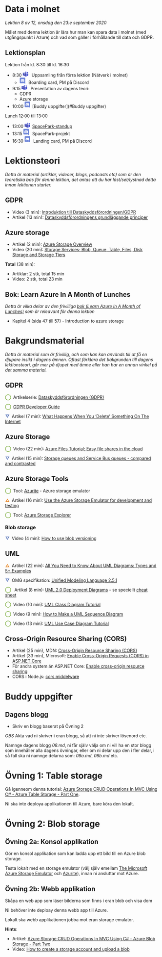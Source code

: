 # Data i molnet

*Lektion 8 av 12, onsdag den 23:e september 2020*

Målet med denna lektion är lära hur man kan spara data i molnet (med utgångspunkt i Azure) och vad som gäller i förhållande till data och GDPR.

## Lektionsplan
Lektion från kl. 8:30 till kl. 16:30

* 8:30 <img style="margin-right:0.5em;" src="assets/images/teams18.png"  alt="Teams"/> Uppsamling från förra lektion (Nätverk i molnet)
  * <img style="margin-right:0.5em;" src="assets/images/discord18.png" alt="Discord"/> Boarding card, PM på Discord
* 9:15 <img style="margin-right:0.5em;" src="assets/images/teams18.png"  alt="Teams"/> Presentation av dagens teori: 
  * GDPR
  * Azure storage
* 10:00 <img style="margin-right:0.5em;" src="assets/images/discord18.png" alt="Discord"/>[Buddy uppgifter](#Buddy uppgifter)

Lunch 12:00 till 13:00

* 13:00 <img style="margin-right:0.5em;" src="assets/images/teams18.png" alt="Teams"/>[SpacePark-standup](project_standup.md)
* 13:15 <img style="margin-right:0.5em;" src="assets/images/discord18.png" alt="Discord"/> SpacePark-projekt
* 16:30 <img style="margin-right:0.5em;" src="assets/images/discord18.png" alt="Discord"/> Landing card, PM på Discord

# Lektionsteori
*Detta är material (artiklar, videoer, blogs, podcasts etc) som är den teoretiska bas för denna lektion, det antas att du har läst/set/lystnad detta innan lektionen starter.*

## GDPR

* Video (3 min): [Introduktion till Dataskyddsförordningen/GDPR](https://www.youtube.com/watch?v=_xGYg33mh2U)
* Artikel (13 min): [Dataskyddsförordningens grundläggande principer](https://www.datainspektionen.se/lagar--regler/dataskyddsforordningen/grundlaggande-principer/)

## Azure storage

* Artikel (2 min): [Azure Storage Overview](https://azure.microsoft.com/en-us/product-categories/storage/)
* Video (20 min): [Storage Services; Blob, Queue, Table, Files, Disk Storage and Storage Tiers](https://www.youtube.com/watch?v=_Qlkvd4ZQuo)


**Total** (38 min):

- Artiklar: 2 stk, total 15 min
- Video: 2 stk, total 23 min

## Bok: Learn Azure In A Month of Lunches

*Detta är vilka delar av den frivilliga [bok (Learn Azure In A Month of Lunches)](info_learningmaterial.md) som är releavant för denna lektion*

* Kapitel 4 (sida 47 till 57) - Introduction to azure storage

# Bakgrundsmaterial

*Detta är material som är frivillig, och som kan kan används till at få en djupare insikt i dagens ämnen. Oftast förklara det bakgrunden till dagens lektionsteori, går mer på djupet med ämne eller han har en annan vinkel på det samma material.*

## GDPR

<span style="color:#7EAE42; font-weight: 900; margin-right:0.5em;">&#9711;</span>Artikelserie: [Dataskyddsförordningen (GDPR)](https://www.datainspektionen.se/lagar--regler/dataskyddsforordningen/)

<span style="color:#7EAE42; font-weight: 900; margin-right:0.5em;">&#9711;</span>[GDPR Developer Guide](https://lincnil.github.io/GDPR-Developer-Guide)

<span style="color:#5874B9; font-weight: 900; margin-right:0.5em;">&#9661;</span>Artikel (7 min): [What Happens When You ‘Delete’ Something On The Internet](https://www.techworm.net/2016/04/happens-delete-something-internet.html)

## Azure Storage

<span style="color:#7EAE42; font-weight: 900; margin-right:0.5em;">&#9711;</span>Video (22 min): [Azure Files Tutorial; Easy file shares in the cloud](https://www.youtube.com/watch?v=BCzeb0IAy2k)

<span style="color:#5874B9; font-weight: 900; margin-right:0.5em;">&#9661;</span>Artikel (15 min): [Storage queues and Service Bus queues - compared and contrasted](https://docs.microsoft.com/en-us/azure/service-bus-messaging/service-bus-azure-and-service-bus-queues-compared-contrasted)

## Azure Storage Tools

<span style="color:#7EAE42; font-weight: 900; margin-right:0.5em;">&#9711;</span>Tool: [Azurite](https://github.com/azure/azurite) - Azure storage emulator

<span style="color:#E78E35; font-weight: 900; margin-right:0.5em;">&#9651;</span>Artikel (16 min): [Use the Azure Storage Emulator for development and testing](https://docs.microsoft.com/en-us/azure/storage/common/storage-use-emulator) 

<span style="color:#7EAE42; font-weight: 900; margin-right:0.5em;">&#9711;</span>Tool: [Azure Storage Explorer](https://azure.microsoft.com/en-us/features/storage-explorer/)

### Blob storage

<span style="color:#5874B9; font-weight: 900; margin-right:0.5em;">&#9661;</span>Video (4 min): [How to use blob versioning](https://www.youtube.com/watch?v=m7e9h1gedWQ)

## UML

<span style="color:#E78E35; font-weight: 900; margin-right:0.5em;">&#9651;</span>Artikel (22 min): [All You Need to Know About UML Diagrams: Types and 5+ Examples](https://tallyfy.com/uml-diagram/)

<span style="color:#5874B9; font-weight: 900; margin-right:0.5em;">&#9661;</span>OMG specifikation: [Unified Modeling Language 2.5.1](https://www.omg.org/spec/UML/2.5.1)

<span style="color:#7EAE42; font-weight: 900; margin-right:0.5em;">&#9711;</span> Artikel (8 min): [UML 2.0 Deployment Diagrams](http://www.newthinktank.com/2012/11/uml-2-0-deployment-diagrams/) - se speciellt [cheat sheet](http://www.newthinktank.com/wp-content/uploads/2012/11/UML-Deployment-Diagram-Cheat-Sheet.png)

<span style="color:#7EAE42; font-weight: 900; margin-right:0.5em;">&#9711;</span>Video (10 min): [UML Class Diagram Tutorial](https://www.youtube.com/watch?v=UI6lqHOVHic)

<span style="color:#7EAE42; font-weight: 900; margin-right:0.5em;">&#9711;</span>Video (9 min): [How to Make a UML Sequence Diagram](https://www.youtube.com/watch?v=pCK6prSq8aw)

<span style="color:#7EAE42; font-weight: 900; margin-right:0.5em;">&#9711;</span>Video (13 min): [UML Use Case Diagram Tutorial](https://www.youtube.com/watch?v=zid-MVo7M-E)

## Cross-Origin Resource Sharing (CORS)

* Artikel (25 min), MDN: [Cross-Origin Resource Sharing (CORS)](https://developer.mozilla.org/en-US/docs/Web/HTTP/CORS)
* Artikel (33 min), Microsoft: [Enable Cross-Origin Requests (CORS) in ASP.NET Core](https://docs.microsoft.com/en-us/aspnet/core/security/cors)
* För andra system än ASP.NET Core: [Enable cross-origin resource sharing](https://enable-cors.org/)
* CORS i Node.js: [cors middelware](https://expressjs.com/en/resources/middleware/cors.html)

# Buddy uppgifter

## Dagens blogg

* Skriv en blogg baserat på Övning  2

*OBS* Akta vad ni skriver i eran blogg, så att ni inte skriver lösenord etc.

Namnge dagens blogg *08.md*, ni får själv välja om ni vill ha en stor blogg som innehåller alla dagens övningar, eller om ni delar upp den i fler delar, i så fall ska ni namnge delarna som: *08a.md*, *08b.md* etc.

# Övning 1: Table storage

Gå igenneom denna tutorial: [Azure Storage CRUD Operations In MVC Using C# - Azure Table Storage - Part One](https://www.c-sharpcorner.com/article/azure-storage-crud-operations-in-mvc-using-c-sharp-azure-table-storage-part-one/). 

Ni ska inte deploya applikationen till Azure, bare köra den lokalt.

# Övning 2: Blob storage

## Övning 2a: Konsol applikation
Gör en konsol applikation som kan ladda upp ett bild till en Azure blob storage.

Testa lokalt med en storage emulator (välj själv emellam [The Microsoft Azure Storage Emulator](https://docs.microsoft.com/en-us/azure/storage/common/storage-use-emulator?toc=/azure/storage/blobs/toc.json) och [Azurite](https://docs.microsoft.com/en-us/azure/storage/common/storage-use-azurite?toc=/azure/storage/blobs/toc.json)), innan ni ansluttar mot Azure.

## Övning 2b: Webb applikation
Skåpa en web app som läser bilderna som finns i eran blob och visa dom

Ni behöver inte deploay denna webb app till Azure.

Lokalt ska webb applikationen jobba mot eran storage emulator.

**Hints**:

* Artikel: [Azure Storage CRUD Operations In MVC Using C# - Azure Blob Storage - Part Two](https://www.c-sharpcorner.com/article/azure-storage-crud-operations-in-mvc-using-c-sharp-part-two/)
* Video: [How to create a storage account and upload a blob](https://www.youtube.com/watch?v=UJG6viKU_A8)